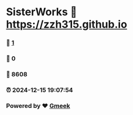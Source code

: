 # SisterWorks :link: https://zzh315.github.io 
### :page_facing_up: [1](https://zzh315.github.io/tag.html) 
### :speech_balloon: 0 
### :hibiscus: 8608 
### :alarm_clock: 2024-12-15 19:07:54 
### Powered by :heart: [Gmeek](https://github.com/Meekdai/Gmeek)
